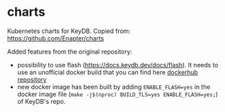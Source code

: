 # charts
Kubernetes charts for KeyDB.
Copied from: https://github.com/Enapter/charts

Added features from the original repository: 
- possibility to use flash (https://docs.keydb.dev/docs/flash). It needs to use an unofficial docker build that you can find here [dockerhub repository](https://hub.docker.com/r/renaudjester/keydb-flash)
- new docker image has been built by adding `ENABLE_FLASH=yes` in the docker image file (`make -j$(nproc) BUILD_TLS=yes ENABLE_FLASH=yes;`) of KeyDB's repo.

